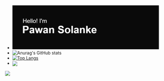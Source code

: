 

<!--
**pawansolanke/pawansolanke** is a ✨ _special_ ✨ repository because its `README.md` (this file) appears on your GitHub profile.

Here are some ideas to get you started:

- 🔭 I’m currently working on ...
- 🌱 I’m currently learning ...
- 👯 I’m looking to collaborate on ...
- 🤔 I’m looking for help with ...
- 💬 Ask me about ...
- 📫 How to reach me: ...
- 😄 Pronouns: ...
- ⚡ Fun fact: ...
-->
- [![MasterHead](https://github.com/pawansolanke/pawansolanke/blob/main/header.png)](https://github.com/pawansolanke)
- ![Anurag's GitHub stats](https://github-readme-stats.vercel.app/api?username=pawansolanke&show_icons=true&theme=transparent)
- [![Top Langs](https://github-readme-stats.vercel.app/api/top-langs/?username=pawansolanke&layout=compact)](https://github.com/anuraghazra/github-readme-stats)
- <a href="https://github.com/anuraghazra/github-readme-stats">
  <img align="center" src="https://github-readme-stats.vercel.app/api/pin/?username=pawansolanke&repo=github-readme-stats" />
</a>
<a href="https://github.com/anuraghazra/convoychat">
  <img align="center" src="https://github-readme-stats.vercel.app/api/pin/?username=pawansolanke&repo=convoychat" />
</a>
